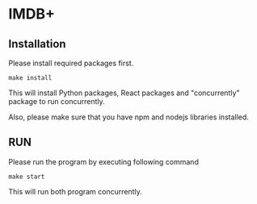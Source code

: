 # IMDB+

## Installation

Please install required packages first.

```
make install
```

This will install Python packages, React packages and "concurrently" package to run concurrently.


Also, please make sure that you have npm and nodejs libraries installed.

## RUN

Please run the program by executing following command

```
make start
```

This will run both program concurrently.